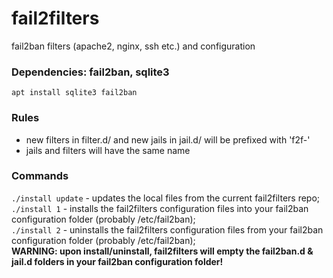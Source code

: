 # fail2filters
fail2ban filters (apache2, nginx, ssh etc.) and configuration

### Dependencies: fail2ban, sqlite3
`apt install sqlite3 fail2ban`

### Rules
- new filters in filter.d/ and new jails in jail.d/ will be prefixed with 'f2f-'
- jails and filters will have the same name

### Commands
`./install update` - updates the local files from the current fail2filters repo;  
`./install 1` - installs the fail2filters configuration files into your fail2ban configuration folder (probably /etc/fail2ban);  
`./install 2` - uninstalls the fail2filters configuration files from your fail2ban configuration folder (probably /etc/fail2ban);  
**WARNING: upon install/uninstall, fail2filters will empty the fail2ban.d & jail.d folders in your fail2ban configuration folder!**

